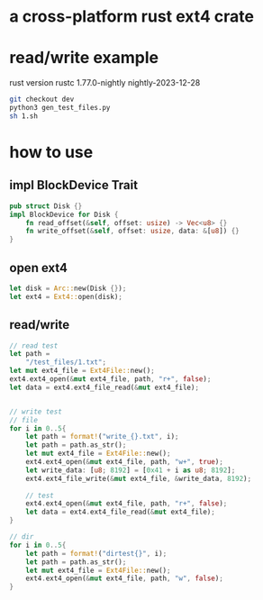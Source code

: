 # a cross-platform rust ext4 crate

# read/write example

rust version rustc 1.77.0-nightly   nightly-2023-12-28

```sh
git checkout dev
python3 gen_test_files.py
sh 1.sh
```


# how to use 

## impl BlockDevice Trait

```rust
pub struct Disk {}
impl BlockDevice for Disk {
    fn read_offset(&self, offset: usize) -> Vec<u8> {}
    fn write_offset(&self, offset: usize, data: &[u8]) {}
}
```

## open ext4

```rust
let disk = Arc::new(Disk {});
let ext4 = Ext4::open(disk);
```

## read/write

```rust
// read test
let path =
    "/test_files/1.txt";
let mut ext4_file = Ext4File::new();
ext4.ext4_open(&mut ext4_file, path, "r+", false);
let data = ext4.ext4_file_read(&mut ext4_file);


// write test
// file
for i in 0..5{
    let path = format!("write_{}.txt", i);
    let path = path.as_str();
    let mut ext4_file = Ext4File::new();
    ext4.ext4_open(&mut ext4_file, path, "w+", true);
    let write_data: [u8; 8192] = [0x41 + i as u8; 8192];
    ext4.ext4_file_write(&mut ext4_file, &write_data, 8192);
    
    // test
    ext4.ext4_open(&mut ext4_file, path, "r+", false);
    let data = ext4.ext4_file_read(&mut ext4_file);
}

// dir
for i in 0..5{
    let path = format!("dirtest{}", i);
    let path = path.as_str();
    let mut ext4_file = Ext4File::new();
    ext4.ext4_open(&mut ext4_file, path, "w", false);
}
```
